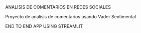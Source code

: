 ANALISIS DE COMENTARIOS EN REDES SOCIALES


Proyecto de analisis de comentarios usando Vader Sentimental

END TO END APP USING STREAMLIT
